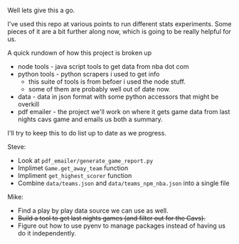 Well lets give this a go.

I've used this repo at various points to run different stats experiments. Some
pieces of it are a bit further along now, which is going to be really helpful
for us.

A quick rundown of how this project is broken up
* node tools - java script tools to get data from nba dot com
* python tools - python scrapers i used to get info
    * this suite of tools is from befoer i used the node stuff.
    * some of them are probably well out of date now.
* data - data in json format with some python accessors that might be overkill
* pdf emailer - the project we'll work on where it gets game data from last
  nights cavs game and emails us both a summary.

I'll try to keep this to do list up to date as we progress.

Steve:
  * Look at `pdf_emailer/generate_game_report.py`
  * Implimet `Game.get_away_team` function
  * Impliment `get_highest_scorer` function
  * Combine `data/teams.json` and `data/teams_npm_nba.json` into a single file

Mike:
  * Find a play by play data source we can use as well.
  * ~~Build a tool to get last nights games (and filter out for the Cavs).~~
  * Figure out how to use pyenv to manage packages instead of having us do it
    independently.

